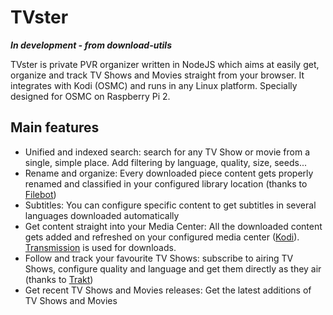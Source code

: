 # TVster

***In development - from download-utils***

TVster is private PVR organizer written in NodeJS which aims at easily get, organize and track TV Shows and Movies straight from your browser. It integrates with Kodi (OSMC) and runs in any Linux platform. Specially designed for OSMC on Raspberry Pi 2.

## Main features

- Unified and indexed search: search for any TV Show or movie from a single, simple place. Add filtering by language, quality, size, seeds...
- Rename and organize: Every downloaded piece content gets properly renamed and classified in your configured library location (thanks to [Filebot](http://www.filebot.net))
- Subtitles: You can configure specific content to get subtitles in several languages downloaded automatically
- Get content straight into your Media Center: All the downloaded content gets added and refreshed on your configured media center ([Kodi](http://kodi.tv)). [Transmission](www.transmissionbt.com/) is used for downloads.
- Follow and track your favourite TV Shows: subscribe to airing TV Shows, configure quality and language and get them directly as they air (thanks to [Trakt](http://trakt.tv))
- Get recent TV Shows and Movies releases: Get the latest additions of TV Shows and Movies
